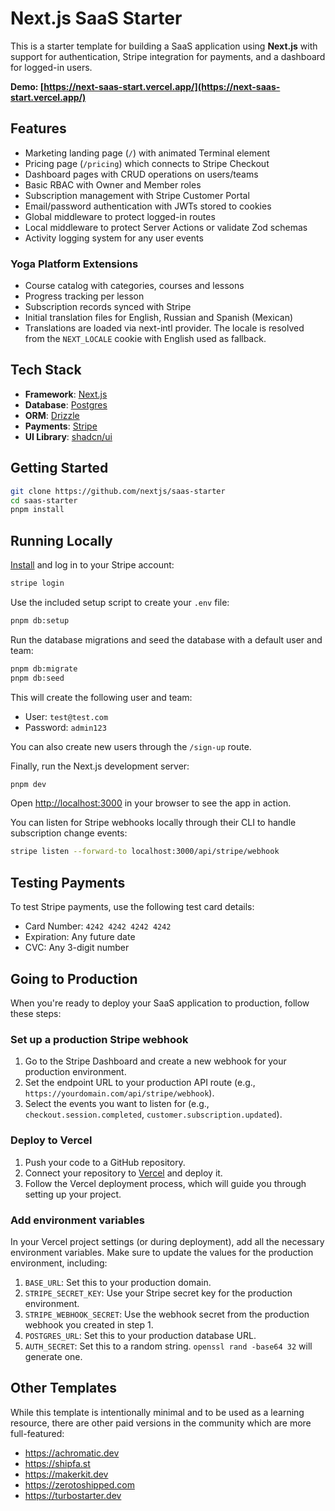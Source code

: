 # Next.js SaaS Starter

This is a starter template for building a SaaS application using **Next.js** with support for authentication, Stripe integration for payments, and a dashboard for logged-in users.

**Demo: [https://next-saas-start.vercel.app/](https://next-saas-start.vercel.app/)**

## Features

- Marketing landing page (`/`) with animated Terminal element
- Pricing page (`/pricing`) which connects to Stripe Checkout
- Dashboard pages with CRUD operations on users/teams
- Basic RBAC with Owner and Member roles
- Subscription management with Stripe Customer Portal
- Email/password authentication with JWTs stored to cookies
- Global middleware to protect logged-in routes
- Local middleware to protect Server Actions or validate Zod schemas
- Activity logging system for any user events

### Yoga Platform Extensions

- Course catalog with categories, courses and lessons
- Progress tracking per lesson
- Subscription records synced with Stripe
- Initial translation files for English, Russian and Spanish (Mexican)
- Translations are loaded via next-intl provider. The locale is resolved from the
  `NEXT_LOCALE` cookie with English used as fallback.

## Tech Stack

- **Framework**: [Next.js](https://nextjs.org/)
- **Database**: [Postgres](https://www.postgresql.org/)
- **ORM**: [Drizzle](https://orm.drizzle.team/)
- **Payments**: [Stripe](https://stripe.com/)
- **UI Library**: [shadcn/ui](https://ui.shadcn.com/)

## Getting Started

```bash
git clone https://github.com/nextjs/saas-starter
cd saas-starter
pnpm install
```

## Running Locally

[Install](https://docs.stripe.com/stripe-cli) and log in to your Stripe account:

```bash
stripe login
```

Use the included setup script to create your `.env` file:

```bash
pnpm db:setup
```

Run the database migrations and seed the database with a default user and team:

```bash
pnpm db:migrate
pnpm db:seed
```

This will create the following user and team:

- User: `test@test.com`
- Password: `admin123`

You can also create new users through the `/sign-up` route.

Finally, run the Next.js development server:

```bash
pnpm dev
```

Open [http://localhost:3000](http://localhost:3000) in your browser to see the app in action.

You can listen for Stripe webhooks locally through their CLI to handle subscription change events:

```bash
stripe listen --forward-to localhost:3000/api/stripe/webhook
```

## Testing Payments

To test Stripe payments, use the following test card details:

- Card Number: `4242 4242 4242 4242`
- Expiration: Any future date
- CVC: Any 3-digit number

## Going to Production

When you're ready to deploy your SaaS application to production, follow these steps:

### Set up a production Stripe webhook

1. Go to the Stripe Dashboard and create a new webhook for your production environment.
2. Set the endpoint URL to your production API route (e.g., `https://yourdomain.com/api/stripe/webhook`).
3. Select the events you want to listen for (e.g., `checkout.session.completed`, `customer.subscription.updated`).

### Deploy to Vercel

1. Push your code to a GitHub repository.
2. Connect your repository to [Vercel](https://vercel.com/) and deploy it.
3. Follow the Vercel deployment process, which will guide you through setting up your project.

### Add environment variables

In your Vercel project settings (or during deployment), add all the necessary environment variables. Make sure to update the values for the production environment, including:

1. `BASE_URL`: Set this to your production domain.
2. `STRIPE_SECRET_KEY`: Use your Stripe secret key for the production environment.
3. `STRIPE_WEBHOOK_SECRET`: Use the webhook secret from the production webhook you created in step 1.
4. `POSTGRES_URL`: Set this to your production database URL.
5. `AUTH_SECRET`: Set this to a random string. `openssl rand -base64 32` will generate one.

## Other Templates

While this template is intentionally minimal and to be used as a learning resource, there are other paid versions in the community which are more full-featured:

- https://achromatic.dev
- https://shipfa.st
- https://makerkit.dev
- https://zerotoshipped.com
- https://turbostarter.dev
